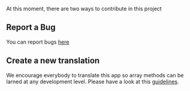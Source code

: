 At this moment, there are two ways to contribute in this project

## Report a Bug

You can report bugs [here](https://github.com/FOAP-NetMind-2022/beetlepush/issues)

## Create a new translation

We encourage everybody to translate this app so array methods can be larned at any development level. Please have a look at this [guidelines](https://github.com/FOAP-NetMind-2022/beetlepush/wiki/Create-translations). 
